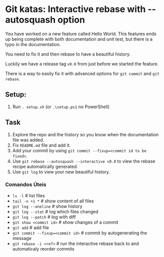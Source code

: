 # Git katas: Interactive rebase with --autosquash option
You have worked on a new feature called Hello World.
This features ends up being complete with both documentation and unit test, but there is a typo in the documentation.

You need to fix it and then rebase to have a beautiful history.

Luckily we have a release tag `v0.0` from just before we started the feature.

There is a way to easily fix it with advanced options for `git commit` and `git rebase`.

## Setup:

1. Run `. setup.sh` (or `.\setup.ps1` no PowerShell)

## Task

1. Explore the repo and the history so you know when the documentation file was added.
2. Fix `README.md` file and add it.
3. Add your commit by using `git commit --fixup=<commit id to be fixed>`.
4. Use `git rebase --autosquash --interactive v0.0` to view the rebase recipe automatically generated.
5. Use `git log` to view your new beautiful history.

### Comandos Úteis

- `ls -l`                           # list files
- `tail -n +1 *`                    # show content of all files
- `git log --oneline`               # show history
- `git log --stat`                  # log which files changed
- `git log --patch`                 # log with diff
- `git show <commit id>`            # show changes of a commit
- `git add`                         # add file
- `git commit --fixup=<commit id>`  # commit by autogenerating the message
- `git rebase -i <ref>`             # run the interactive rebase back to <ref> and automaticaly reorder commits
